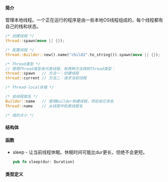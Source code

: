 #### 简介

管理本地线程。一个正在运行的程序是由一些本地OS线程组成的，每个线程都有自己的栈和状态。

```rust
/* 创建线程 */
thread::spawn(move || {});

/* 配置线程 */
thread::Builder::new().name("child1".to_string()).spawn(move || {});

/* Thread类型 */
// 使用Thread类型来代表线程，有两种方法得到Thread类型：
thread::spawn	// 方法一：创建线程
thread::current	// 方法二：请求当前线程

/* Thread-local存储 */

/* 给线程取名 */
Builder::name	// 使用Builder构建线程，然后给它命名
Thread::name	// 从线程中检索线程名

/* 栈的大小 */
```

#### 结构体

#### 函数

- sleep - 让当前线程休眠。休眠时间可能比dur更长，但绝不会更短。

  ```rust
  pub fn sleep(dur: Duration)
  ```

  

#### 类型定义